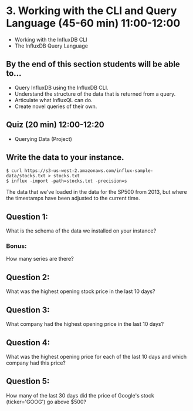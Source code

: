 # 3. Working with the CLI and Query Language (45-60 min) 11:00-12:00

* Working with the InfluxDB CLI
* The InfluxDB Query Language

## By the end of this section students will be able to...

* Query InfluxDB using the InfluxDB CLI.
* Understand the structure of the data that is returned from a query.
* Articulate what InfluxQL can do.
* Create novel queries of their own.

## Quiz (20 min) 12:00-12:20
* Querying Data (Project)


## Write the data to your instance.
```
$ curl https://s3-us-west-2.amazonaws.com/influx-sample-data/stocks.txt > stocks.txt
$ influx -import -path=stocks.txt -precision=s
```

The data that we've loaded in the data for the SP500 from 2013, but where the timestamps have been adjusted to the current time.


## Question 1:
What is the schema of the data we installed on your instance?

### Bonus: 
How many series are there?

## Question 2:
What was the highest opening stock price in the last 10 days?

## Question 3:
What company had the highest opening price in the last 10 days?

## Question 4:
What was the highest opening price for each of the last 10 days and which company had this price?

## Question 5:
How many of the last 30 days did the price of Google's stock (ticker='GOOG') go above $500?
